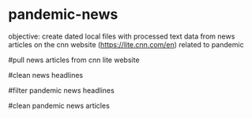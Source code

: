 # pandemic-news

objective: create dated local files with processed text data from news articles on the cnn website (https://lite.cnn.com/en) related to pandemic 

#pull news articles from cnn lite website

#clean news headlines

#filter pandemic news headlines

#clean pandemic news articles
